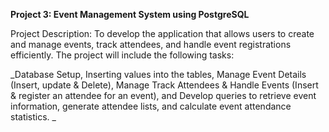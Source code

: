 **Project 3: Event Management System using PostgreSQL**

Project Description: To develop the application that allows users to create and manage events, track attendees, and handle event registrations efficiently. The project will include the following tasks:

_Database Setup,
Inserting values into the tables,
Manage Event Details (Insert, update & Delete),
Manage Track Attendees & Handle Events (Insert & register an attendee for an event), and
Develop queries to retrieve event information, generate attendee lists, and calculate event attendance statistics.
_
